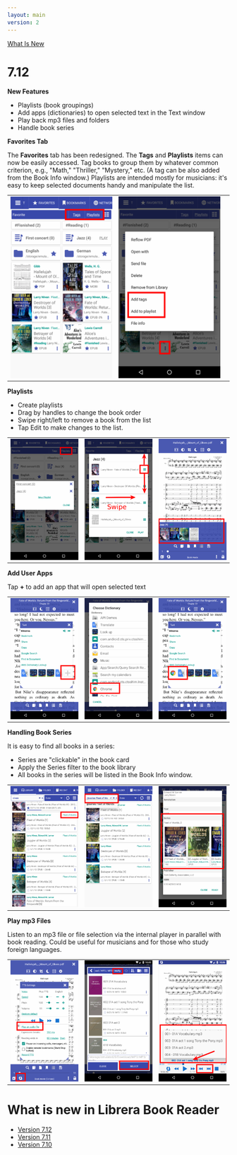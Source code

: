 ```yaml
---
layout: main
version: 2
---
```

[What Is New](/wiki/what-is-new)

# 7.12

**New Features**

* Playlists (book groupings)
* Add apps (dictionaries) to open selected text in the Text window 
* Play back mp3 files and folders
* Handle book series



**Favorites Tab**

The **Favorites** tab has been redesigned. The **Tags** and **Playlists** items can now be easily accessed.
Tag books to group them by whatever common criterion, e.g., "Math," "Thriller," "Mystery," etc. (A tag can be also added from the Book Info window.)
Playlists are intended mostly for musicians: it's easy to keep selected documents handy and manipulate the list.


||||
|-|-|-|
|![](1.png)|![](2.png)||

**Playlists**

* Create playlists
* Drag by handles to change the book order
* Swipe right/left to remove a book from the list
* Tap Edit to make changes to the list.

||||
|-|-|-|
|![](4.png)|![](5.png)|![](6.png)|

**Add User Apps**

Tap **+** to add an app that will open selected text

||||
|-|-|-|
|![](7.png)|![](8.png)|![](9.png)|

**Handling Book Series**

It is easy to find all books in a series:

* Series are "clickable" in the book card
* Apply the Series filter to the book library
* All books in the series will be listed in the Book Info window.

||||
|-|-|-|
|![](10.png)|![](11.png)|![](12.png)|

**Play mp3 Files**

Listen to an mp3 file or file selection via the internal player in parallel with book reading.
Could be useful for musicians and for those who study foreign languages.

||||
|-|-|-|
|![](13.png)|![](14.png)|![](15.png)|



# What is new in Librera Book Reader

* [Version 7.12](/wiki/what-is-new/7.12/)
* [Version 7.11](/wiki/what-is-new/7.11/)
* [Version 7.10](/wiki/what-is-new/7.10/)
